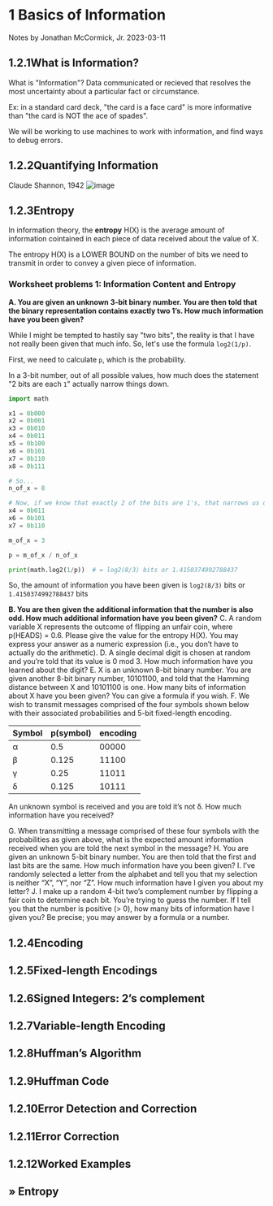 # 1 Basics of Information

Notes by Jonathan McCormick, Jr. 2023-03-11

## 1.2.1What is Information?

What is "Information"? Data communicated or recieved that resolves the
most uncertainty about a particular fact or circumstance. 

Ex: in a standard card deck, "the card is a face card" is more 
informative than "the card is NOT the ace of spades". 


We will be working to use machines to work with information, and 
find ways to debug errors. 

## 1.2.2Quantifying Information

Claude Shannon, 1942 
![image](https://user-images.githubusercontent.com/67705789/224510286-38b81304-caa1-43e9-8f5a-bc9c40693280.png)

## 1.2.3Entropy

In information theory, the **entropy** H(X) is the average amount of 
information cointained in each piece of data received about the value of X.

The entropy H(X) is a LOWER BOUND on the number of bits we need to transmit in order to convey a given piece of information. 

### Worksheet problems 1: Information Content and Entropy

**A. You are given an unknown 3-bit binary number. You are then told that the binary
representation contains exactly two 1’s. How much information have you been given?**

While I might be tempted to hastily say "two bits", the reality is that I have not really been given that much info. So, let's use the formula `log2(1/p)`. 

First, we need to calculate `p`, which is the probability.

In a 3-bit number, out of all possible values, how much does the statement "2 bits are each `1`" actually narrow things down.

``` python
import math

x1 = 0b000
x2 = 0b001
x3 = 0b010
x4 = 0b011
x5 = 0b100
x6 = 0b101
x7 = 0b110
x8 = 0b111

# So...
n_of_x = 8

# Now, if we know that exactly 2 of the bits are 1's, that narrows us down to...
x4 = 0b011
x6 = 0b101
x7 = 0b110

m_of_x = 3

p = m_of_x / n_of_x

print(math.log2(1/p))  # = log2(8/3) bits or 1.4150374992788437

```

So, the amount of information you have been given is `log2(8/3)` bits or `1.4150374992788437` bits


**B. You are then given the additional information that the number is also odd. How much
additional information have you been given?**
C. A random variable X represents the outcome of flipping an unfair coin, where p(HEADS)
= 0.6. Please give the value for the entropy H(X). You may express your answer as a
numeric expression (i.e., you don’t have to actually do the arithmetic).
D. A single decimal digit is chosen at random and you’re told that its value is 0 mod 3. How
much information have you learned about the digit? 
E. X is an unknown 8-bit binary number. You are given another 8-bit binary number,
10101100, and told that the Hamming distance between X and 10101100 is one. How
many bits of information about X have you been given? You can give a formula if you
wish.
F. We wish to transmit messages comprised of the four symbols shown below with their
associated probabilities and 5-bit fixed-length encoding.

|Symbol | p(symbol) | encoding |
|---|-----|--------|
| α | 0.5 | 00000 |
| β | 0.125 | 11100 |
| γ | 0.25 | 11011 |
| δ | 0.125 | 10111 |

An unknown symbol is received and you are told it’s not δ. How much information have
you received?

G. When transmitting a message comprised of these four symbols with the probabilities as
given above, what is the expected amount information received when you are told the
next symbol in the message?
H. You are given an unknown 5-bit binary number. You are then told that the first and last
bits are the same. How much information have you been given?
I. I’ve randomly selected a letter from the alphabet and tell you that my selection is neither
“X”, “Y”, nor “Z”. How much information have I given you about my letter?
J. I make up a random 4-bit two’s complement number by flipping a fair coin to determine
each bit. You’re trying to guess the number. If I tell you that the number is positive (>
0), how many bits of information have I given you? Be precise; you may answer by a
formula or a number. 

## 1.2.4Encoding
## 1.2.5Fixed-length Encodings
## 1.2.6Signed Integers: 2’s complement
## 1.2.7Variable-length Encoding
## 1.2.8Huffman’s Algorithm
## 1.2.9Huffman Code
## 1.2.10Error Detection and Correction
## 1.2.11Error Correction
## 1.2.12Worked Examples
## » Entropy
